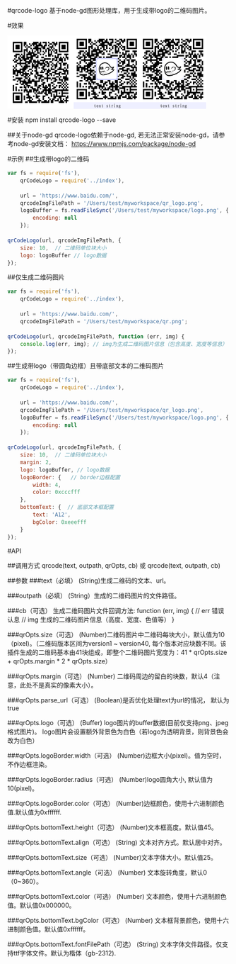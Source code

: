 #qrcode-logo
基于node-gd图形处理库，用于生成带logo的二维码图片。

#效果
<div style="height: 165px;"><img src="https://raw.githubusercontent.com/fisherw/resource-cache/master/img/test_qr.png" width = "150" height = "165" alt="基础二维码" align=left /><img src="https://raw.githubusercontent.com/fisherw/resource-cache/master/img/testqr_logo.png" width = "150" height = "165" alt="带logo二维码" align=left /><img src="https://raw.githubusercontent.com/fisherw/resource-cache/master/img/testqr_logo1.png" width = "150" height = "165" alt="带logo二维码1" align=left /></div>


#安装
npm install qrcode-logo --save

##关于node-gd
qrcode-logo依赖于node-gd, 若无法正常安装node-gd，请参考node-gd安装文档：
https://www.npmjs.com/package/node-gd

#示例
##生成带logo的二维码
```javascript
var fs = require('fs'),
    qrCodeLogo = require('../index'),

    url = 'https://www.baidu.com/',
    qrcodeImgFilePath = '/Users/test/myworkspace/qr_logo.png',
    logoBuffer = fs.readFileSync('/Users/test/myworkspace/logo.png', {
        encoding: null
    });

qrCodeLogo(url, qrcodeImgFilePath, {
    size: 10,  // 二维码单位块大小
    logo: logoBuffer // logo数据
});
```


##仅生成二维码图片
```javascript
var fs = require('fs'),
    qrCodeLogo = require('../index'),

    url = 'https://www.baidu.com/',
    qrcodeImgFilePath = '/Users/test/myworkspace/qr.png';

qrCodeLogo(url, qrcodeImgFilePath, function (err, img) {
    console.log(err, img); // img为生成二维码图片信息（包含高度、宽度等信息）
});
```

##生成带logo（带圆角边框）且带底部文本的二维码图片
```javascript
var fs = require('fs'),
    qrCodeLogo = require('../index'),

    url = 'https://www.baidu.com/',
    qrcodeImgFilePath = '/Users/test/myworkspace/qr_logo.png',
    logoBuffer = fs.readFileSync('/Users/test/myworkspace/logo.png', {
        encoding: null
    });

qrCodeLogo(url, qrcodeImgFilePath, {
    size: 10,  // 二维码单位块大小
    margin: 2,
    logo: logoBuffer, // logo数据
    logoBorder: {   // border边框配置
        width: 4,
        color: 0xcccfff
    },
    bottomText: {  // 底部文本框配置
        text: 'A12',
        bgColor: 0xeeefff
    }
});
```

#API

##调用方式
qrcode(text, outpath, qrOpts, cb) 或 qrcode(text, outpath, cb)

##参数
###text（必填）
(String)生成二维码的文本、url。

###outpath（必填）
(String）生成的二维码图片的文件路径。

###cb（可选）
生成二维码图片文件回调方法: function (err, img) {
    // err 错误认息
    // img  生成的二维码图片信息（高度、宽度、色值等）
}

###qrOpts.size（可选）
(Number)二维码图片中二维码每块大小，默认值为10（pixel)。（二维码版本区间为version1 ~ version40, 每个版本对应块数不同。该插件生成的二维码基本由41块组成，即整个二维码图片宽度为：41 * qrOpts.size + qrOpts.margin * 2 * qrOpts.size）

###qrOpts.margin（可选）
(Number) 二维码周边的留白的块数，默认4（注意，此处不是真实的像素大小）。

###qrOpts.parse_url（可选）
(Boolean)是否优化处理text为url的情况， 默认为true

###qrOpts.logo（可选）
(Buffer) logo图片的buffer数据(目前仅支持png、jpeg格式图片)。 logo图片会设置额外背景色为白色（若logo为透明背景，则背景色会改为白色）

###qrOpts.logoBorder.width（可选）
(Number)边框大小(pixel)。值为空时，不作边框渲染。
        
###qrOpts.logoBorder.radius（可选）
(Number)logo圆角大小, 默认值为10(pixel)。

###qrOpts.logoBorder.color（可选）
(Number)边框颜色，使用十六进制颜色值.默认值为0xffffff.

###qrOpts.bottomText.height（可选）
(Number)文本框高度。默认值45。

###qrOpts.bottomText.align（可选）
(String) 文本对齐方式。默认居中对齐。

###qrOpts.bottomText.size（可选）
(Number)文本字体大小。默认值25。
        
###qrOpts.bottomText.angle（可选）
(Number) 文本旋转角度，默认0（0~360）。

###qrOpts.bottomText.color（可选）
(Number) 文本颜色，使用十六进制颜色值。默认值0x000000。

###qrOpts.bottomText.bgColor（可选）
(Number) 文本框背景颜色，使用十六进制颜色值。默认值0xffffff。

###qrOpts.bottomText.fontFilePath（可选）
(String) 文本字体文件路径。仅支持ttf字体文件。默认为楷体（gb-2312).




